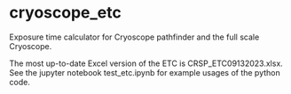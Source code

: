# cryoscope_etc

Exposure time calculator for Cryoscope pathfinder and the full scale Cryoscope. 

The most up-to-date Excel version of the ETC is CRSP_ETC09132023.xlsx. 
See the jupyter notebook test_etc.ipynb for example usages of the python code. 